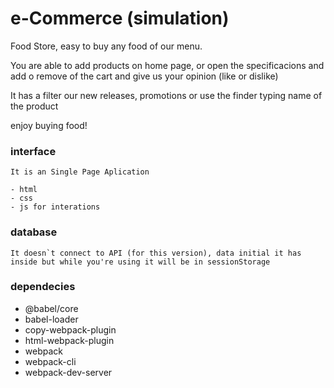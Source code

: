 

# e-Commerce (simulation)
  Food Store, easy to buy any food of our menu. 
  
  You are able to add products on home page, or open the specificacions and add o remove of the cart and give us your opinion (like or dislike)
  
  It has a filter our new releases, promotions or use the finder typing name of the product
  
  enjoy buying food!

### interface
    It is an Single Page Aplication
    
    - html
    - css
    - js for interations
    
### database
    It doesn`t connect to API (for this version), data initial it has inside but while you're using it will be in sessionStorage
    
### dependecies
  - @babel/core
  - babel-loader
  - copy-webpack-plugin
  - html-webpack-plugin
  - webpack
  - webpack-cli
  - webpack-dev-server
